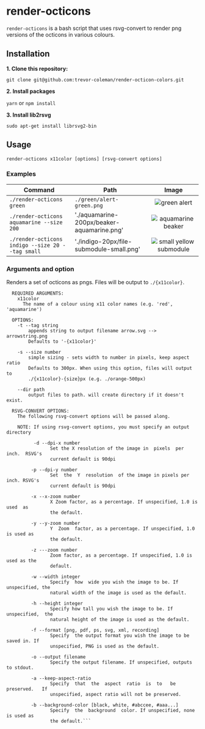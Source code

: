 # render-octicons

`render-octicons` is a bash script that uses rsvg-convert to render png versions of the octicons in various colours.

## Installation

**1. Clone this repository:**

`git clone git@github.com:trevor-coleman/render-octicon-colors.git`

**2. Install packages**

`yarn` or `npm install`

**3. Install lib2rsvg**

`sudo apt-get install librsvg2-bin`

## Usage

`render-octicons x11color [options] [rsvg-convert options]`

### Examples

| Command                                          | Path                                       |                                                                Image                                                                |
| ------------------------------------------------ | ------------------------------------------ | :---------------------------------------------------------------------------------------------------------------------------------: |
| `./render-octicons green`                        | `./green/alert-green.png`                  |           ![green alert](https://github.com/trevor-coleman/render-octicons/blob/master/examples/alert-green.png?raw=true)           |
| `./render-octicons aquamarine --size 200`        | './aquamarine-200px/beaker-aquamarine.png' |     ![aquamarine beaker](https://github.com/trevor-coleman/render-octicons/blob/master/examples/beaker-aquamarine.png?raw=true)     |
| `./render-octicons indigo --size 20 --tag small` | './indigo-20px/file-submodule-small.png'   | ![small yellow submodule](https://github.com/trevor-coleman/render-octicons/blob/master/examples/file-submodule-small.png?raw=true) |

### Arguments and option

Renders a set of octicons as pngs. Files will be output to `./{x11color}`.

````
  REQUIRED ARGUMENTS:
    x11color
      The name of a colour using x11 color names (e.g. 'red', 'aquamarine')

  OPTIONS:
    -t --tag string
        appends string to output filename arrow.svg --> arrowstring.png
        Defaults to '-{x11color}'

    -s --size number
        simple sizing - sets width to number in pixels, keep aspect ratio
        Defaults to 300px. When using this option, files will output to
        ./{x11color}-{size}px (e.g. ./orange-500px)

    --dir path
        output files to path. will create directory if it doesn't exist.

  RSVG-CONVERT OPTIONS:
    The following rsvg-convert options will be passed along.

    NOTE: If using rsvg-convert options, you must specify an output directory

          -d --dpi-x number
                Set the X resolution of the image in  pixels  per  inch.  RSVG's
                current default is 90dpi

         -p --dpi-y number
                Set  the  Y  resolution  of the image in pixels per inch. RSVG's
                current default is 90dpi

         -x --x-zoom number
                X Zoom factor, as a percentage. If unspecified, 1.0 is  used  as
                the default.

         -y --y-zoom number
                Y  Zoom  factor, as a percentage. If unspecified, 1.0 is used as
                the default.

         -z ---zoom number
                Zoom factor, as a percentage. If unspecified, 1.0 is used as the
                default.

         -w --width integer
                Specify  how  wide you wish the image to be. If unspecified, the
                natural width of the image is used as the default.

         -h --height integer
                Specify how tall you wish the image to be. If  unspecified,  the
                natural height of the image is used as the default.

         -f --format [png, pdf, ps, svg, xml, recording]
                Specify  the output format you wish the image to be saved in. If
                unspecified, PNG is used as the default.

         -o --output filename
                Specify the output filename. If unspecified, outputs to stdout.

         -a --keep-aspect-ratio
                Specify  that  the  aspect  ratio  is  to   be   preserved.   If
                unspecified, aspect ratio will not be preserved.

         -b --background-color [black, white, #abccee, #aaa...]
                Specify  the  background  color. If unspecified, none is used as
                the default.```
````
